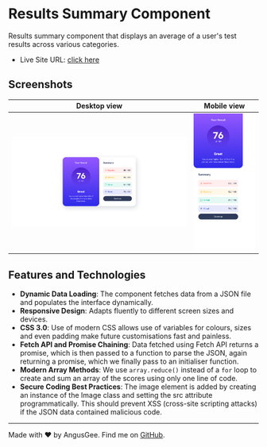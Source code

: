 # Results Summary Component

Results summary component that displays an average of a user's test results across various categories.

- Live Site URL: [click here](https://angusgee.github.io/ResultsSummary/)

## Screenshots

|            Desktop view             |                        Mobile view                         |
| :---------------------------------: | :--------------------------------------------------------: |
| ![](./assets/images/screenshot.png) | <img src="./assets/images/screenshot-mob.png" width="300"> |

## Features and Technologies

- **Dynamic Data Loading**: The component fetches data from a JSON file and populates the interface dynamically.
- **Responsive Design**: Adapts fluently to different screen sizes and devices.
- **CSS 3.0**: Use of modern CSS allows use of variables for colours, sizes and even padding make future customisations fast and painless.
- **Fetch API and Promise Chaining**: Data fetched using Fetch API returns a promise, which is then passed to a function to parse the JSON, again returning a promise, which we finally pass to an initialiser function.
- **Modern Array Methods**: We use `array.reduce()` instead of a `for` loop to create and sum an array of the scores using only one line of code.
- **Secure Coding Best Practices**: The image element is added by creating an instance of the Image class and setting the src attribute programmatically. This should prevent XSS (cross-site scripting attacks) if the JSON data contained malicious code.

---

Made with ❤️ by AngusGee. Find me on [GitHub](https://github.com/AngusGee).
